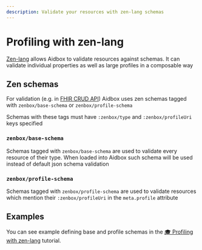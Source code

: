 ```yaml
---
description: Validate your resources with zen-lang schemas
---
```


# Profiling with zen-lang

[Zen-lang](https://github.com/zen-lang/zen) allows Aidbox to validate resources against schemas. It can validate individual properties as well as large profiles in a composable way

## Zen schemas

For validation \(e.g. in [FHIR CRUD API](../api-1/api/crud-1/)\) Aidbox uses zen schemas tagged with `zenbox/base-schema` or `zenbox/profile-schema`

Schemas with these tags must have `:zenbox/type` and `:zenbox/profileUri` keys specified

### `zenbox/base-schema`

Schemas tagged with `zenbox/base-schema` are used to validate every resource of their type. When loaded into Aidbox such schema will be used instead of default json schema validation

### `zenbox/profile-schema`

Schemas tagged with `zenbox/profile-schema` are used to validate resources which mention their `:zenbox/profileUri` in the `meta.profile` attribute

## Examples

You can see example defining base and profile schemas in the [🎓 Profiling with zen-lang](draft-profiling-with-zen-lang.md) tutorial.

